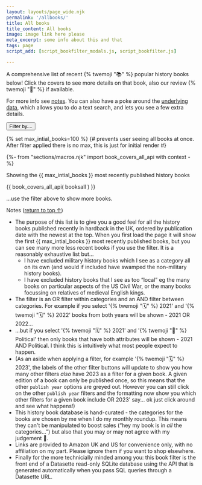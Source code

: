 ```yaml
---
layout: layouts/page_wide.njk
permalink: '/allbooks/'
title: All books
title_content: All books
image: image link here please
meta_excerpt: some info about this and that
tags: page
script_add: [script_bookfilter_modals.js, script_bookfilter.js]

---
```


<div class="container">

A comprehensive list of recent {% twemoji "📚" %} popular history books below! Click the covers to see more details on that book, also our review {% twemoji "📝" %} if available.

For more info see <a href="#notes">notes</a>. You can also have a poke around the <a href="https://history-books-blush.vercel.app/data/books">underlying data</a>, which allows you to do a text search, and lets you see a few extra details.
  
</div>
<div class="bg-alternative">
<div class="container pad-top-20">
<div id="myFilterGroup" class="container border-rounded bg-normal pad-top-10 margin-top-20"><button type="button" title="show or hide menu" class="open_modal_bookfilter btn btn-color-accent ft-size-small" onclick="toggle_showdetails(id, 'filtercat1')">Filter by....</button>
</div>
</div>
</div>


<dialog class="modal_bookfilter">
<div class="container pad-top-20"> {# this will be start of modal #}


<p class="color-white">Filter by...</p>
<button class="modal_bookfilter_close">&#10005;</button>
<div class="tag-form bg-alternative border-rounded"> <!-- wrapper for accordian -->
<form id="form_filter">
<div id="output">
<p style="padding:20px">Filter options loading. Please refresh the page if they don't appear shortly!</p>
</div>
</form>
</div> <!-- end wrapper for accordian -->

</div> {# this will be end of modal #}
</dialog>

{% set max_intial_books=100 %} {# prevents user seeing all books at once. After filter applied there is no max, this is just for initial render #}

{%- from "sections/macros.njk" import book_covers_all_api with context -%}

<div class="bg-alternative pad-top-20">
<div class="container max-width-1300">
<p id="bookCount" class="ft-size-small">Showing the {{ max_intial_books }} most recently published history books</p>
{{ book_covers_all_api( booksall ) }}

<p id="moreBooks" class="ft-size-small">...use the filter above to show more books.</p>

</div>  
</div>

<div class="container">

<p id="notes">Notes (<a href="#my-body">return to top ↑</a>)</p>

- The purpose of this list is to give you a good feel for all the history books published recently in hardback in the UK, ordered by publication date with the newest at the top. When you first load the page it will show the first {{ max_intial_books }} most recently published books, but you can see many more less recent books if you use the filter. It is a reasonably exhaustive list but…
  - I have excluded military history books which I see as a category all on its own (and would if included have swamped the non-military history books).
  - I have excluded history books that I see as too “local” eg the many books on particular aspects of the US Civil War, or the many books focussing on relatives of medieval English kings.
- The filter is an OR filter within categories and an AND filter between categories. For example if you select '{% twemoji "🗓️" %}  2021' and '{% twemoji "🗓️" %} 2022' books from both years will be shown - 2021 OR 2022...
- ...but if you select '{% twemoji "🗓️" %} 2021' and '{% twemoji "👑" %} Political' then only books that have both attributes will be shown - 2021 AND Political. I think this is intuitively what most people expect to happen.
- (As an aside when applying a filter, for example '{% twemoji "🗓️" %} 2023', the labels of the other filter buttons will update to show you how many other filters _also_ have 2023 as a filter for a given book. A given edition of a book can only be published once, so this means that the other `publish year` options are greyed out. However you can still click on the other `publish year` filters and the formatting now show you which other filters for a given book include OR 2023' say... ok just click around and see what happens!)
- This history book database is hand-curated - the categories for the books are chosen by me when I do my monthly roundup. This means they can't be manipulated to boost sales (“hey my book is in *all* the categories...”) but also that you may or may not agree with my judgement 🙂.
- Links are provided to Amazon UK and US for convenience only, with no affiliation on my part. Please ignore them if you want to shop elsewhere.
- Finally for the more technicially minded among you: this book filter is the front end of a Datasette read-only SQLite database using the API that is generated automatically when you pass SQL queries through a Datasette URL.</div>